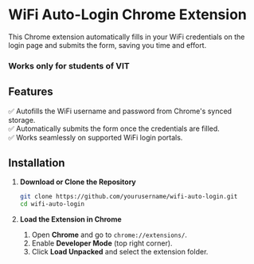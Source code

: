# **WiFi Auto-Login Chrome Extension**  

This Chrome extension automatically fills in your WiFi credentials on the login page and submits the form, saving you time and effort.  

### **Works only for students of VIT**

## **Features**  
✅ Autofills the WiFi username and password from Chrome's synced storage.  
✅ Automatically submits the form once the credentials are filled.  
✅ Works seamlessly on supported WiFi login portals.  

## **Installation**  

1. **Download or Clone the Repository**  
   ```bash
   git clone https://github.com/yourusername/wifi-auto-login.git
   cd wifi-auto-login
   ```

2. **Load the Extension in Chrome**  
   1. Open **Chrome** and go to `chrome://extensions/`.  
   2. Enable **Developer Mode** (top right corner).  
   3. Click **Load Unpacked** and select the extension folder.  

